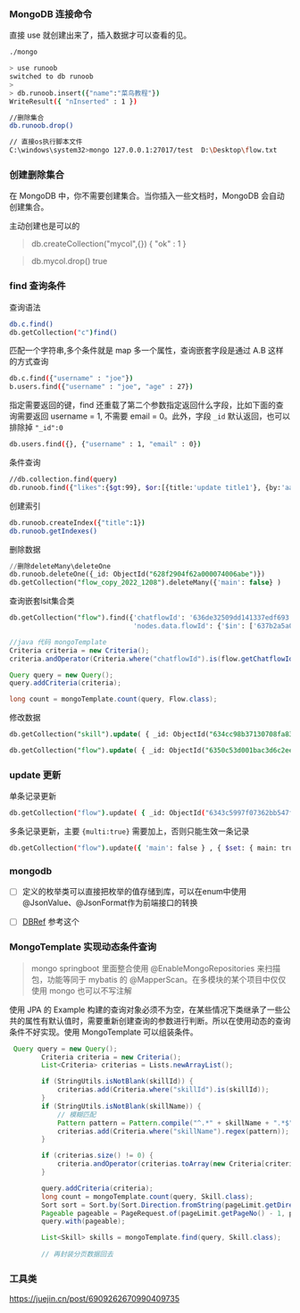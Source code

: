 

### MongoDB 连接命令

直接 use 就创建出来了，插入数据才可以查看的见。

```sh
./mongo

> use runoob
switched to db runoob
>
> db.runoob.insert({"name":"菜鸟教程"})
WriteResult({ "nInserted" : 1 })

//删除集合
db.runoob.drop()

// 直接os执行脚本文件
C:\windows\system32>mongo 127.0.0.1:27017/test  D:\Desktop\flow.txt

```

### 创建删除集合

在 MongoDB 中，你不需要创建集合。当你插入一些文档时，MongoDB 会自动创建集合。

主动创建也是可以的

> db.createCollection("mycol",{})
> { "ok" : 1 }

> db.mycol.drop()
> true

### find 查询条件

查询语法

```sh
db.c.find()
db.getCollection("c")find()
```

匹配一个字符串,多个条件就是 map 多一个属性，查询嵌套字段是通过 A.B 这样的方式查询

```sh
db.c.find({"username" : "joe"})
b.users.find({"username" : "joe", "age" : 27}) 
```

指定需要返回的键，find 还重载了第二个参数指定返回什么字段，比如下面的查询需要返回 username = 1, 不需要 email = 0。此外，字段 `_id` 默认返回，也可以排除掉 `"_id":0`

```sh
db.users.find({}, {"username" : 1, "email" : 0})
```

条件查询

```sh
//db.collection.find(query)
db.runoob.find({"likes":{$gt:99}, $or:[{title:'update title1'}, {by:'aa'}]})
```

创建索引

```sh
db.runoob.createIndex({"title":1})
db.runoob.getIndexes()
```

删除数据

```sql
//删除deleteMany\deleteOne
db.runoob.deleteOne({_id: ObjectId("628f2904f62a000074006abe")})
db.getCollection("flow_copy_2022_1208").deleteMany({'main': false} )
```

查询嵌套lsit集合类

```sql
db.getCollection("flow").find({'chatflowId': '636de32509dd141337edf693', 
                               'nodes.data.flowId': {'$in': ['637b2a5a0351283a99600d1f', '636de32509dd141337edf694']}})
```

```java
//java 代码 mongoTemplate
Criteria criteria = new Criteria();
criteria.andOperator(Criteria.where("chatflowId").is(flow.getChatflowId()), Criteria.where("nodes.data.flowId").in(Lists.newArrayList(flow.getId())));

Query query = new Query();
query.addCriteria(criteria);

long count = mongoTemplate.count(query, Flow.class);
```

修改数据

```sql
db.getCollection("skill").update( { _id: ObjectId("634cc98b37130708fa8301bf") }, { $set: { "variables.15.global": true } } )

db.getCollection("flow").update( { _id: ObjectId("6350c53d001bac3d6c2ee3ad") }, { $set: { nodeData: ""}})
```

### update 更新

单条记录更新

```sh
db.getCollection("flow").update( { _id: ObjectId("6343c5997f07362bb547f280") }, { $set: { main: true } } )
```

多条记录更新，主要 `{multi:true}` 需要加上，否则只能生效一条记录

```sh
db.getCollection("flow").update({ 'main': false } , { $set: { main: true } },{multi:true} )
```



### mongodb

- [ ]  定义的枚举类可以直接把枚举的值存储到库，可以在enum中使用@JsonValue、@JsonFormat作为前端接口的转换
- [ ] [DBRef](https://blog.csdn.net/bokestudy/article/details/103702824) 参考这个





### MongoTemplate 实现动态条件查询

> mongo springboot 里面整合使用 @EnableMongoRepositories 来扫描包，功能等同于 mybatis 的 @MapperScan。在多模块的某个项目中仅仅使用 mongo 也可以不写注解

使用 JPA 的 Example 构建的查询对象必须不为空，在某些情况下类继承了一些公共的属性有默认值时，需要重新创建查询的参数进行判断。所以在使用动态的查询条件不好实现。使用 MongoTemplate  可以组装条件。

```java
 Query query = new Query();
        Criteria criteria = new Criteria();
        List<Criteria> criterias = Lists.newArrayList();

        if (StringUtils.isNotBlank(skillId)) {
            criterias.add(Criteria.where("skillId").is(skillId));
        }
        if (StringUtils.isNotBlank(skillName)) {
            // 模糊匹配
            Pattern pattern = Pattern.compile("^.*" + skillName + ".*$", Pattern.CASE_INSENSITIVE);
            criterias.add(Criteria.where("skillName").regex(pattern));
        }

        if (criterias.size() != 0) {
            criteria.andOperator(criterias.toArray(new Criteria[criterias.size()]));
        }

        query.addCriteria(criteria);
		long count = mongoTemplate.count(query, Skill.class);
        Sort sort = Sort.by(Sort.Direction.fromString(pageLimit.getDirection()), pageLimit.getSort());
		Pageable pageable = PageRequest.of(pageLimit.getPageNo() - 1, pageLimit.getPageSize(), sort);
   		query.with(pageable);

        List<Skill> skills = mongoTemplate.find(query, Skill.class);
        
		// 再封装分页数据回去
```



### 工具类

https://juejin.cn/post/6909262670990409735